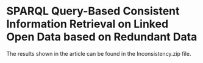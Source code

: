 # SPARQL Query-Based Consistent Information Retrieval on Linked Open Data based on Redundant Data
The results shown in the article can be found in the Inconsistency.zip file.
